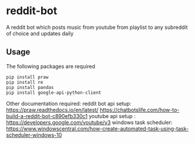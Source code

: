 # reddit-bot
A reddit bot which posts music from youtube from playlist to any subreddit of choice and updates daily


## Usage
The following packages are required
```
pip install praw
pip install re
pip install pandas
pip install google-api-python-client
```
Other documentation required:
reddit bot api setup: https://praw.readthedocs.io/en/latest/
                      https://chatbotslife.com/how-to-build-a-reddit-bot-c890efb330c1
youtube api setup : https://developers.google.com/youtube/v3
windows task scheduler: https://www.windowscentral.com/how-create-automated-task-using-task-scheduler-windows-10
